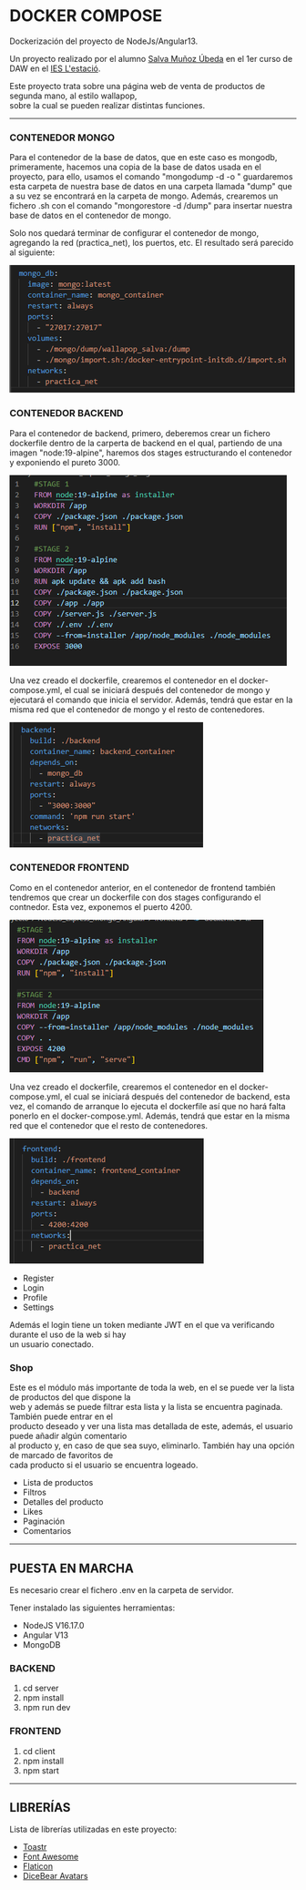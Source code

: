 <h1>DOCKER COMPOSE</h1>

<p style="text-align: justify">Dockerización del proyecto de NodeJs/Angular13.<br>
  
Un proyecto realizado por el alumno <a href="https://github.com/Salmu10">Salva Muñoz Úbeda</a> en el 1er curso de DAW en el <a href="https://portal.edu.gva.es/iestacio/">IES L'estació</a>.<br>
  
Este proyecto trata sobre una página web de venta de productos de segunda mano, al estilo wallapop,<br> sobre la cual se pueden realizar distintas funciones.</p>
<hr>
  
<h3>CONTENEDOR MONGO</h3>
 
<p>Para el contenedor de la base de datos, que en este caso es mongodb, primeramente, hacemos 
una copia de la base de datos usada en el proyecto, para ello, usamos el comando "mongodump -d <database name> -o <target directory>"
guardaremos esta carpeta de nuestra base de datos en una carpeta llamada "dump" que a su vez se encontrará en la carpeta de mongo.
Además, crearemos un fichero .sh con el comando "mongorestore -d <database name> /dump" para insertar nuestra base de datos en el 
contenedor de mongo.<p>

<p>Solo nos quedará terminar de configurar el contenedor de mongo, agregando la red (practica_net), los puertos, etc.
El resultado será parecido al siguiente:</p>

<img src="images/mongo_1.png">

<h3>CONTENEDOR BACKEND</h3>

<p>Para el contenedor de backend, primero, deberemos crear un fichero dockerfile dentro de la carperta de backend en el qual, partiendo 
de una imagen "node:19-alpine", haremos dos stages estructurando el contenedor y exponiendo el pureto 3000.</p>

<img src="images/backend_1.png">

<p>Una vez creado el dockerfile, crearemos el contenedor en el docker-compose.yml, el cual se iniciará después del contenedor de mongo y 
ejecutará el comando que inicia el servidor. Además, tendrá que estar en la misma red que el contenedor de mongo y el resto de contenedores.</p>

<img src="images/backend_2.png">

<h3>CONTENEDOR FRONTEND</h3>

<p>Como en el contenedor anterior, en el contenedor de frontend también tendremos que crear un dockerfile con dos stages configurando el 
contnedor. Esta vez, exponemos el puerto 4200.</p>

<img src="images/frontend_1.png">

<p>Una vez creado el dockerfile, crearemos el contenedor en el docker-compose.yml, el cual se iniciará después del contenedor de backend,
esta vez, el comando de arranque lo ejecuta el dockerfile así que no hará falta ponerlo en el docker-compose.yml. Además, tendrá que estar 
en la misma red que el contenedor que el resto de contenedores.</p>

<img src="images/frontend_2.png">

<ul>
  <li>Register</li>
  <li>Login</li>
  <li>Profile</li>
  <li>Settings</li>
</ul>
<p>Además el login tiene un token mediante JWT en el que va verificando durante el uso de la web si hay<br>
un usuario conectado.</p>
 
<h3>Shop</h3>
<p>Este es el módulo más importante de toda la web, en el se puede ver la lista de productos del que dispone la<br>
web y además se puede filtrar esta lista y la lista se encuentra paginada. También puede entrar en el<br>
producto deseado y ver una lista mas detallada de este, además, el usuario puede añadir algún comentario<br>
al producto y, en caso de que sea suyo, eliminarlo. También hay una opción de marcado de favoritos de<br> cada producto si el usuario se encuentra logeado.</p>
<ul>
  <li>Lista de productos</li>
  <li>Filtros</li>
  <li>Detalles del producto</li>
  <li>Likes</li>
  <li>Paginación</li>
  <li>Comentarios</li>
</ul>

<hr>

<h2>PUESTA EN MARCHA</h2>

<p>Es necesario crear el fichero .env en la carpeta de servidor.</p>
<p>Tener instalado las siguientes herramientas:<br>

- NodeJS V16.17.0<br>
- Angular V13<br>
- MongoDB</p>

<h3>BACKEND</h3>
<ol>
  <li>cd server</li>
  <li>npm install</li>
  <li>npm run dev</li>
</ol>

<h3>FRONTEND</h3>
<ol>
  <li>cd client</li>
  <li>npm install</li>
  <li>npm start</li>
</ol>


<hr>

<h2>LIBRERÍAS</h2>

<p>Lista de librerías utilizadas en este proyecto:</p>

<ul>
  <li><a href="https://codeseven.github.io/toastr/">Toastr</a></li>
  <li><a href="https://fontawesome.com/">Font Awesome</a></li>
  <li><a href="https://www.flaticon.es/">Flaticon</a></li>
  <li><a href="https://avatars.dicebear.com/">DiceBear Avatars</a></li>
</ul>
 
